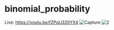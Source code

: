 # binomial_probability
Live: https://youtu.be/fZPqU320YX4
![Capture](https://github.com/shamiraty/binomial_probability/assets/129072179/47fa3a5e-783b-426e-bad1-b0f9f316e59e)
![2](https://github.com/shamiraty/binomial_probability/assets/129072179/0d1ca517-8bb1-4d49-8b8c-e0e422ab8aaf)
